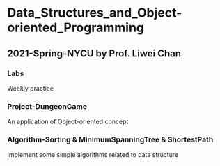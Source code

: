 # Data_Structures_and_Object-oriented_Programming
## 2021-Spring-NYCU by Prof. Liwei Chan
### Labs
Weekly practice
### Project-DungeonGame
An application of Object-oriented concept
### Algorithm-Sorting & MinimumSpanningTree & ShortestPath
Implement some simple algorithms related to data structure
